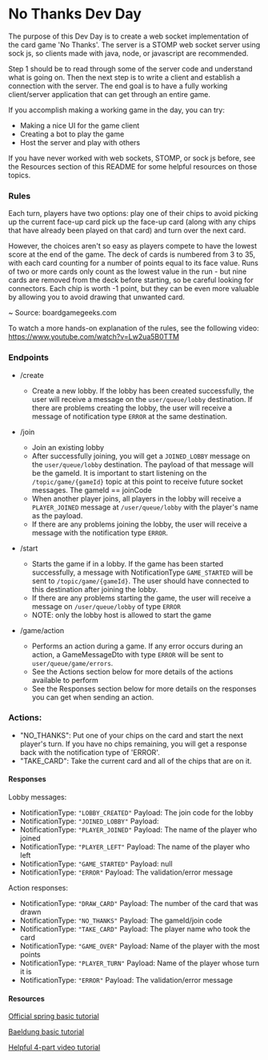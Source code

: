 # No Thanks Dev Day

The purpose of this Dev Day is to create a web socket implementation of the card game 'No Thanks'.
The server is a STOMP web socket server using sock js, so clients made with java, node,
or javascript are recommended.

Step 1 should be to read through some of the server code and understand what is going on.
Then the next step is to write a client and establish a connection with the server. The end goal
is to have a fully working client/server application that can get through an entire game.

If you accomplish making a working game in the day, you can try:
 - Making a nice UI for the game client
 - Creating a bot to play the game
 - Host the server and play with others
 
If you have never worked with web sockets, STOMP, or sock js before, see the Resources section
of this README for some helpful resources on those topics.

### Rules
Each turn, players have two options:
play one of their chips to avoid picking up the current face-up card
pick up the face-up card (along with any chips that have already been played on that card) 
and turn over the next card. 

However, the choices aren't so easy as players compete to have the lowest score at 
the end of the game. The deck of cards is numbered from 3 to 35, with each card counting 
for a number of points equal to its face value. Runs of two or more cards only count as 
the lowest value in the run - but nine cards are removed from the deck before starting, 
so be careful looking for connectors. Each chip is worth -1 point, but they can be even more 
valuable by allowing you to avoid drawing that unwanted card.

~ Source: boardgamegeeks.com

To watch a more hands-on explanation of the rules, see the following video:
https://www.youtube.com/watch?v=Lw2ua5B0TTM

### Endpoints
- /create
    - Create a new lobby. If the lobby has been created successfully, the user will receive
    a message on the `user/queue/lobby` destination. If there are problems creating
    the lobby, the user will receive a message of notification type `ERROR` at the same destination.

- /join
    - Join an existing lobby
    - After successfully joining, you will get a `JOINED_LOBBY` message on the `user/queue/lobby`
    destination. The payload of that message will be the gameId. It is important to start listening on the `/topic/game/{gameId}` 
    topic at this point to receive future socket messages. The gameId == joinCode
    - When another player joins, all players in the lobby will receive a `PLAYER_JOINED` message
    at `/user/queue/lobby` with the player's name as the payload.
    - If there are any problems joining the lobby, the user will receive a message
    with the notification type `ERROR`.

- /start
    - Starts the game if in a lobby. If the game has been started successfully, a message 
    with NotificationType `GAME_STARTED` will be sent to `/topic/game/{gameId}`. The user
    should have connected to this destination after joining the lobby.
    - If there are any problems starting the game, the user will receive a message
    on `/user/queue/lobby` of type `ERROR`
    - NOTE: only the lobby host is allowed to start the game

- /game/action
    - Performs an action during a game. If any error occurs during an action, a
    GameMessageDto with type `ERROR` will be sent to `user/queue/game/errors`.
    - See the Actions section below for more details of the actions available to 
    perform
    - See the Responses section below for more details on the responses you can get 
    when sending an action.

### Actions:

- "NO_THANKS": Put one of your chips on the card and start the next player's turn. 
If you have no chips remaining, you will get a response back with the notification type of 'ERROR'.
- "TAKE_CARD": Take the current card and all of the chips that are on it.

#### Responses
Lobby messages:
- NotificationType: `"LOBBY_CREATED"` Payload: The join code for the lobby
- NotificationType: `"JOINED_LOBBY"` Payload: 
- NotificationType: `"PLAYER_JOINED"` Payload: The name of the player who joined 
- NotificationType: `"PLAYER_LEFT"` Payload: The name of the player who left
- NotificationType: `"GAME_STARTED"` Payload: null
- NotificationType: `"ERROR"` Payload: The validation/error message

Action responses:
- NotificationType: `"DRAW_CARD"` Payload: The number of the card that was drawn
- NotificationType: `"NO_THANKS"` Payload: The gameId/join code
- NotificationType: `"TAKE_CARD"` Payload: The player name who took the card
- NotificationType: `"GAME_OVER"` Payload: Name of the player with the most points
- NotificationType: `"PLAYER_TURN"` Payload: Name of the player whose turn it is
- NotificationType: `"ERROR"` Payload: The validation/error message

#### Resources
[Official spring basic tutorial](https://spring.io/guides/gs/messaging-stomp-websocket/)

[Baeldung basic tutorial](https://www.baeldung.com/websockets-spring)

[Helpful 4-part video tutorial](https://www.youtube.com/watch?v=XY5CUuE6VOk)
